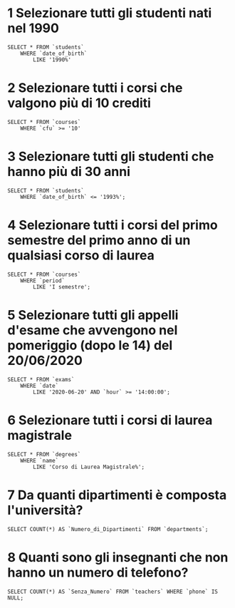 # 1 Selezionare tutti gli studenti nati nel 1990
```
SELECT * FROM `students` 
    WHERE `date_of_birth` 
        LIKE '1990%'

```

# 2 Selezionare tutti i corsi che valgono più di 10 crediti
```
SELECT * FROM `courses` 
    WHERE `cfu` >= '10'
```

# 3 Selezionare tutti gli studenti che hanno più di 30 anni
```
SELECT * FROM `students` 
    WHERE `date_of_birth` <= '1993%';
```

# 4 Selezionare tutti i corsi del primo semestre del primo anno di un qualsiasi corso di laurea
```
SELECT * FROM `courses` 
    WHERE `period` 
        LIKE 'I semestre';
```

# 5 Selezionare tutti gli appelli d'esame che avvengono nel pomeriggio (dopo le 14) del 20/06/2020
```
SELECT * FROM `exams` 
    WHERE `date` 
        LIKE '2020-06-20' AND `hour` >= '14:00:00';
```

# 6 Selezionare tutti i corsi di laurea magistrale
```
SELECT * FROM `degrees` 
    WHERE `name` 
        LIKE 'Corso di Laurea Magistrale%';
```

# 7 Da quanti dipartimenti è composta l'università?
```
SELECT COUNT(*) AS `Numero_di_Dipartimenti` FROM `departments`;
```

# 8 Quanti sono gli insegnanti che non hanno un numero di telefono?
```
SELECT COUNT(*) AS `Senza_Numero` FROM `teachers` WHERE `phone` IS NULL;
```